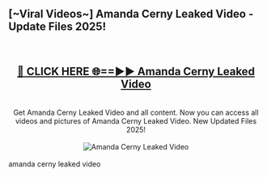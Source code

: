 <h2>[~Viral Videos~] Amanda Cerny Leaked Video - Update Files 2025!</h2>
<br>
<div align="center">
<h2><a href="https://betterlinks.top/A2PfLJ" rel="nofollow">🔴 CLICK HERE 🌐==►► Amanda Cerny Leaked Video</a></h2>
<br>
Get Amanda Cerny Leaked Video and all content. Now you can access all videos and pictures of Amanda Cerny Leaked Video. New Updated Files 2025!
<br>
<br>
<a href="https://betterlinks.top/A2PfLJ" rel="nofollow" data-target="animated-image.originalLink"><img src="https://i.ibb.co.com/WyWwxjT/player-gif2.gif" alt="Amanda Cerny Leaked Video" style="max-width: 100%; display: inline-block;" data-target="animated-image.originalImage"></a>
</div>
<br>
amanda cerny leaked video